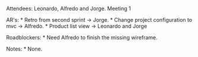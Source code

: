 Attendees: Leonardo, Alfredo and Jorge. Meeting 1

AR's:
    * Retro from second sprint -> Jorge.
    * Change project configuration to mvc -> Alfredo.
    * Product list view -> Leonardo and Jorge


Roadblockers:
    * Need Alfredo to finish the missing wireframe.


Notes:
    * None.